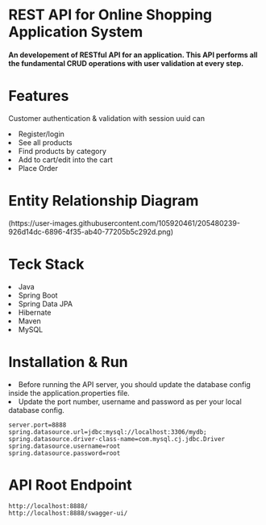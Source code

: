 <h1>REST API for Online Shopping Application System</h>

<h4>An developement of RESTful API for an application. This API performs all the fundamental CRUD operations with user validation at every step.</h4>

<h1>Features</h1>
<p>Customer authentication & validation with session uuid can</p>
<li>Register/login</li>
<li>See all products</li>
<li>Find products by category</li>
<li>Add to cart/edit into the cart</li>
<li>Place Order</li>

<h1>Entity Relationship Diagram</h1>
(https://user-images.githubusercontent.com/105920461/205480239-926d14dc-6896-4f35-ab40-77205b5c292d.png)



<h1>Teck Stack</h1>
<li>Java</li>
<li>Spring Boot</li>
<li>Spring Data JPA</li>
<li>Hibernate</li>
<li>Maven</li>
<li>MySQL</li>

<h1>Installation & Run</h1>
<li>Before running the API server, you should update the database config inside the application.properties file.</li>
<li>Update the port number, username and password as per your local database config.</li>


<code>server.port=8888</code><br>
<code>spring.datasource.url=jdbc:mysql://localhost:3306/mydb;</code><br>
<code>spring.datasource.driver-class-name=com.mysql.cj.jdbc.Driver</code><br>
<code>spring.datasource.username=root</code><br>
<code>spring.datasource.password=root</code>

<h1>API Root Endpoint</h1>
<code>http://localhost:8888/</code><br>
<code>http://localhost:8888/swagger-ui/</code>
